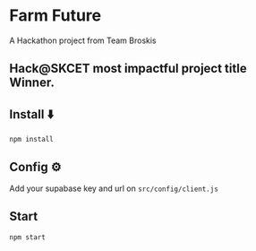 # Farm Future

A Hackathon project from Team Broskis

## Hack@SKCET most impactful project title Winner.

## Install ⬇️

`npm install`

## Config ⚙️

Add your supabase key and url on `src/config/client.js`

## Start 

`npm start`
